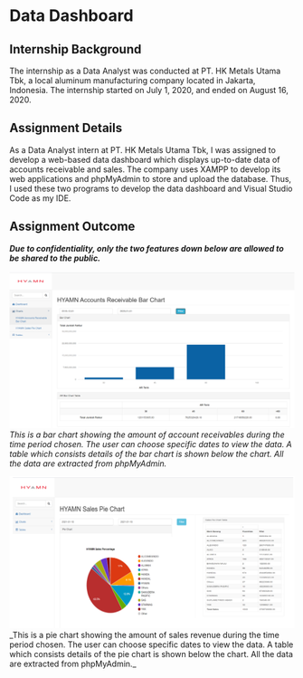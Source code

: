 # Data Dashboard

## Internship Background
The internship as a Data Analyst was conducted at PT. HK Metals Utama Tbk, a local aluminum manufacturing company located in Jakarta, Indonesia. The internship started on July 1, 2020, and ended on August 16, 2020. 

## Assignment Details
As a Data Analyst intern at PT. HK Metals Utama Tbk, I was assigned to develop a web-based data dashboard which displays up-to-date data of accounts receivable and sales. The company uses XAMPP to develop its web applications and phpMyAdmin to store and upload the database. Thus, I used these two programs to develop the data dashboard and Visual Studio Code as my IDE. 

## Assignment Outcome
**_Due to confidentiality, only the two features down below are allowed to be shared to the public._** 
<br></br>
<img src="images/Data dashboard ar bar chart.png?raw=true"/>
_This is a bar chart showing the amount of account receivables during the time period chosen. The user can choose specific dates to view the data. A table which consists details of the bar chart is shown below the chart. All the data are extracted from phpMyAdmin._

<img src="images/Data dashboard sales pie chart.png?raw=true"/>
_This is a pie chart showing the amount of sales revenue during the time period chosen. The user can choose specific dates to view the data. A table which consists details of the pie chart is shown below the chart. All the data are extracted from phpMyAdmin._

